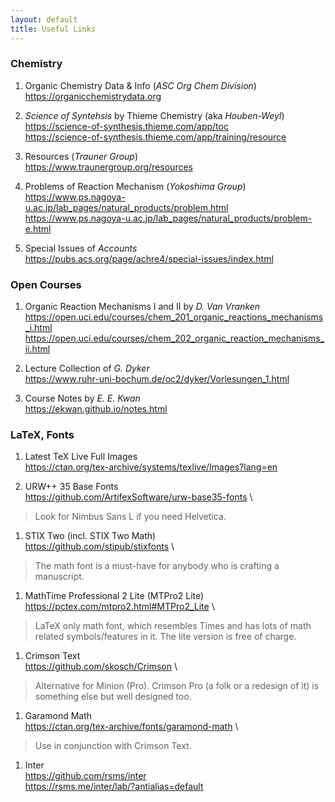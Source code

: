 ```yaml
---
layout: default
title: Useful Links
---
```

### Chemistry

1. Organic Chemistry Data & Info (*ASC Org Chem Division*) \
https://organicchemistrydata.org

1. *Science of Syntehsis* by Thieme Chemistry (aka *Houben-Weyl*) \
https://science-of-synthesis.thieme.com/app/toc \
https://science-of-synthesis.thieme.com/app/training/resource

1. Resources (*Trauner Group*) \
https://www.traunergroup.org/resources

1. Problems of Reaction Mechanism (*Yokoshima Group*) \
https://www.ps.nagoya-u.ac.jp/lab_pages/natural_products/problem.html \
https://www.ps.nagoya-u.ac.jp/lab_pages/natural_products/problem-e.html

1. Special Issues of *Accounts* \
https://pubs.acs.org/page/achre4/special-issues/index.html

### Open Courses

1. Organic Reaction Mechanisms I and II by *D. Van Vranken* \
https://open.uci.edu/courses/chem_201_organic_reactions_mechanisms_i.html \
https://open.uci.edu/courses/chem_202_organic_reaction_mechanisms_ii.html

1. Lecture Collection of *G. Dyker* \
https://www.ruhr-uni-bochum.de/oc2/dyker/Vorlesungen_1.html

1. Course Notes by *E. E. Kwan* \
https://ekwan.github.io/notes.html

### LaTeX, Fonts

1. Latest TeX Live Full Images \
https://ctan.org/tex-archive/systems/texlive/Images?lang=en

1. URW++ 35 Base Fonts \
https://github.com/ArtifexSoftware/urw-base35-fonts \
> Look for Nimbus Sans L if you need Helvetica.

1. STIX Two (incl. STIX Two Math) \
https://github.com/stipub/stixfonts \
> The math font is a must-have for anybody who is crafting a manuscript.

1. MathTime Professional 2 Lite (MTPro2 Lite) \
https://pctex.com/mtpro2.html#MTPro2_Lite \
> LaTeX only math font, which resembles Times and has lots of math related symbols/features in it. The lite version is free of charge.

1. Crimson Text \
https://github.com/skosch/Crimson \
> Alternative for Minion (Pro). Crimson Pro (a folk or a redesign of it) is something else but well designed too.

1. Garamond Math \
https://ctan.org/tex-archive/fonts/garamond-math \
> Use in conjunction with Crimson Text.

1. Inter \
https://github.com/rsms/inter \
https://rsms.me/inter/lab/?antialias=default
